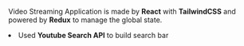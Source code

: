 Video Streaming Application is made by <b>React</b> with <b>TailwindCSS</b> and powered by <b>Redux</b> to manage the global state.
 <li>Used <b>Youtube Search API</b> to build search bar</li>
